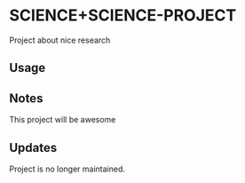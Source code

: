 # SCIENCE+SCIENCE-PROJECT
Project about nice research

## Usage

## Notes
This project will be awesome

## Updates
Project is no longer maintained.

